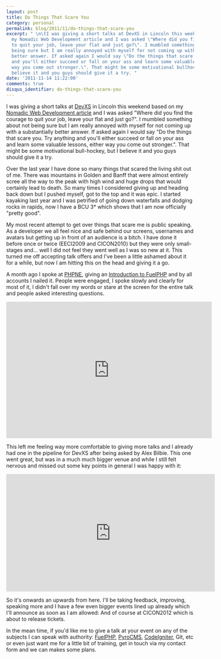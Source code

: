 ```yaml
---
layout: post
title: Do Things That Scare You
category: personal
permalink: blog/2011/11/do-things-that-scare-you
excerpt: " \n\tI was giving a short talks at DevXS in Lincoln this weekend based on
  my Nomadic Web Development article and I was asked \"Where did you find the courage
  to quit your job, leave your flat and just go?\". I mumbled something about not
  being sure but I am really annoyed with myself for not coming up with a substantially
  better answer. If asked again I would say \"Do the things that scare you. Try anything
  and you'll either succeed or fall on your ass and learn some valuable lessons, either
  way you come out stronger.\". That might be some motivational bullhockey, but I
  believe it and you guys should give it a try. "
date: '2011-11-14 11:22:00'
comments: true
disqus_identifier: do-things-that-scare-you
---
```


I was giving a short talks at [DevXS](http://devxs.org/) in Lincoln this weekend based on my [Nomadic Web Development article](/blog/2011/08/nomadic-web-development) and I was asked "Where did you find the courage to quit your job, leave your flat and just go?". I mumbled something about not being sure but I am really annoyed with myself for not coming up with a substantially better answer. If asked again I would say "Do the things that scare you. Try anything and you'll either succeed or fall on your ass and learn some valuable lessons, either way you come out stronger.". That might be some motivational bull-hockey, but I believe it and you guys should give it a try.

Over the last year I have done so many things that scared the living shit out of me. There was mountains in Golden and Banff that were almost entirely scree all the way to the peak with high wind and huge drops that would certainly lead to death. So many times I considered giving up and heading back down but I pushed myself, got to the top and it was epic. I started kayaking last year and I was petrified of going down waterfalls and dodging rocks in rapids, now I have a BCU 3\* which shows that I am now officially "pretty good".

My most recent attempt to get over things that scare me is public speaking. As a developer we all feel nice and safe behind our screens, usernames and avatars but getting up in front of an audience is a bitch. I have done it before once or twice (EECI2009 and CICON2010) but they were only small-stages and... well I did not feel they went well as I was so new at it. This turned me off accepting talk offers and I've been a little ashamed about it for a while, but now I am hitting this on the head and giving it a go.

A month ago I spoke at [PHPNE](http://phpne.org.uk), giving an [Introduction to FuelPHP](http://phpne.org.uk/2011/10/10/phpne-october-an-introduction-to-fuel-php-by-phil-sturgeon/) and by all accounts I nailed it. People were engaged, I spoke slowly and clearly for most of it, I didn't fall over my words or stare at the screen for the entire talk and people asked interesting questions.

<iframe allowfullscreen="" frameborder="0" height="366" src="http://player.vimeo.com/video/30805520?title=0&amp;byline=0&amp;portrait=0" webkitallowfullscreen="" width="552"></iframe>

This left me feeling way more comfortable to giving more talks and I already had one in the pipeline for DevXS after being asked by Alex Bilbie. This one went great, but was in a much much bigger venue and while I still felt nervous and missed out some key points in general I was happy with it:

<iframe allowfullscreen="" frameborder="0" height="315" src="http://www.youtube.com/embed/QZSl-il3CtQ?rel=0" width="560"></iframe>

So it's onwards an upwards from here. I'll be taking feedback, improving, speaking more and I have a few even bigger events lined up already which I'll announce as soon as I am allowed: And of course at CICON2012 which is about to release tickets.

In the mean time, if you'd like me to give a talk at your event on any of the subjects I can speak with authority: [FuelPHP](http://fuelphp.com), [PyroCMS](http://pyrocms.com), [CodeIgniter](http://codeigniter.com), Git, etc or even just want me for a little bit of training, get in touch via my contact form and we can makes some plans.

 

